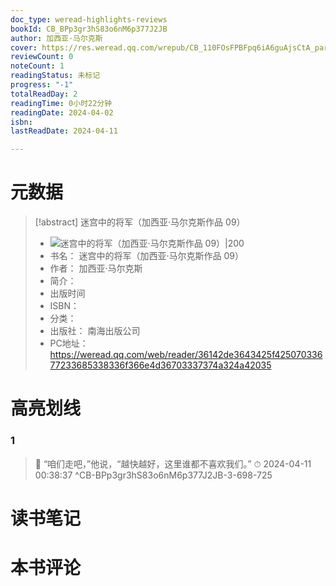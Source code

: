 ```yaml
---
doc_type: weread-highlights-reviews
bookId: CB_BPp3gr3hS83o6nM6p377J2JB
author: 加西亚·马尔克斯
cover: https://res.weread.qq.com/wrepub/CB_110FOsFPBFpq6iA6guAjsCtA_parsecover
reviewCount: 0
noteCount: 1
readingStatus: 未标记
progress: "-1"
totalReadDay: 2
readingTime: 0小时22分钟
readingDate: 2024-04-02
isbn: 
lastReadDate: 2024-04-11

---
```

# 元数据
> [!abstract] 迷宫中的将军（加西亚·马尔克斯作品 09）
> - ![ 迷宫中的将军（加西亚·马尔克斯作品 09）|200](https://res.weread.qq.com/wrepub/CB_110FOsFPBFpq6iA6guAjsCtA_parsecover)
> - 书名： 迷宫中的将军（加西亚·马尔克斯作品 09）
> - 作者： 加西亚·马尔克斯
> - 简介： 
> - 出版时间 
> - ISBN： 
> - 分类： 
> - 出版社： 南海出版公司
> - PC地址：https://weread.qq.com/web/reader/36142de3643425f42507033677233685338336f366e4d36703337374a324a42035

# 高亮划线

### 1

> 📌 “咱们走吧，”他说，“越快越好，这里谁都不喜欢我们。” 
> ⏱ 2024-04-11 00:38:37 ^CB-BPp3gr3hS83o6nM6p377J2JB-3-698-725

# 读书笔记

# 本书评论
